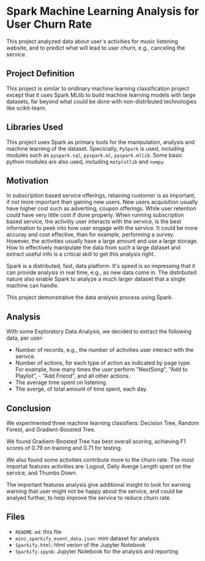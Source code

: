 # Spark Machine Learning Analysis for User Churn Rate

This project analyzed data about user's activities for music listening website, and to predict what will lead to user churn, e.g., canceling the service.

## Project Definition

This project is similar to oridinary machine learning classification project except that it uses Spark MLlib to build machine learning models with large datasets, far beyond what could be done with non-distributed technologies like scikit-learn.

## Libraries Used

This project uses Spark as primary tools for the manipulation, analysis and machine learning of the dataset. Specicially, `PySpark` is used, including modules such as `pyspark.sql`, `pyspark.ml`, `pyspark.mllib`. Some basic python modules are also used, including `matplotlib` and `numpy`.

## Motivation

In subscription based service offerings, retaining customer is as important, if not more important than gaining new users. New users acquisition usually have higher cost such as advertiing, coupon offerings. While user retention could have very little cost if done properly. When running subscription based service, the activitiy user interacts with the service, is the best information to peek into how user engage with the service. It could be more accuray and cost effective, than for example, performing a survey. However, the activities usually have a large amount and use a large storage. How to effectively manipulate the data from such a large dataset and extract useful info is a critical skill to get this analysis right.

Spark is a distributed, fast, data platform. It's speed is so impressing that it can provide analysis in real time, e.g., as new data come in. The distributed nature also enable Spark to analyze a much larger dataset that a single machine can handle.

This project demonstrative the data analysis process using Spark.

## Analysis

With some Exploratory Data Analysis, we decided to extract the following data, per user:

- Number of records, e.g., the number of activities user interact with the serivce.
- Number of actions, for each type of action as indicated by page type. For example, how many times the user perform "NextSong", "Add to Playlist", - "Add Friend", and all other actions.
- The average time spent on listening.
- The averge, of total amount of time spent, each day.


## Conclusion

We experimented three machine learning classifiers: Decision Tree, Random Forest, and Gradient-Boosted Tree.

We found Gradient-Boosted Tree has best overall scoring, achieving F1 scores of 0.79 on training and 0.71 for testing.

We also found some activities contribute more to the churn rate. The most importat features activities are: Logout, Daily Averge Length spent on the service, and Thumbs Down.

The important features analysis give additional insight to look for earning warning that user might not be happy about the service, and could be analyed further, to help improve the service to reduce churn rate.

## Files

- `README.md`: this file
- `mini_sparkify_event_data.json`: mini dataset for analysis
- `Sparkify.html`: html verion of the Jupyter Notebook
- `Sparkify.ipynb`: Jupyter Notebook for the analysis and reporting

